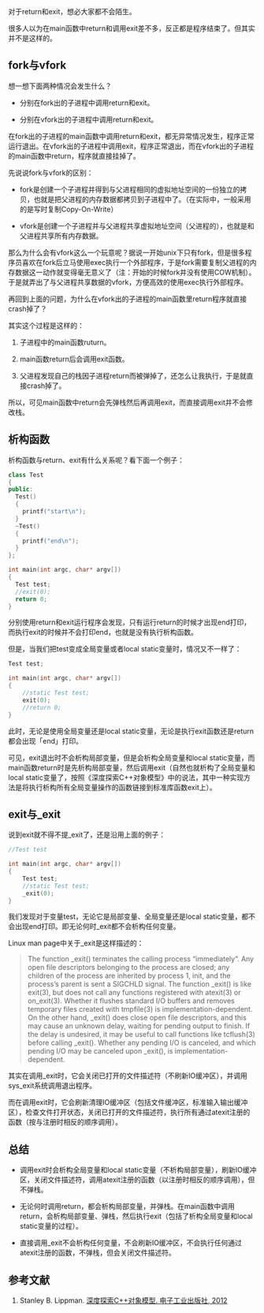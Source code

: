 对于return和exit，想必大家都不会陌生。

很多人以为在main函数中return和调用exit差不多，反正都是程序结束了。但其实并不是这样的。

## fork与vfork

想一想下面两种情况会发生什么？

- 分别在fork出的子进程中调用return和exit。

- 分别在vfork出的子进程中调用return和exit。

在fork出的子进程的main函数中调用return和exit，都无异常情况发生，程序正常运行退出。在vfork出的子进程中调用exit，程序正常退出，而在vfork出的子进程的main函数中return，程序就直接挂掉了。

先说说fork与vfork的区别：

- fork是创建一个子进程并得到与父进程相同的虚拟地址空间的一份独立的拷贝，也就是把父进程的内存数据都拷贝到子进程中了。（在实际中，一般采用的是写时复制Copy-On-Write）

- vfork是创建一个子进程并与父进程共享虚拟地址空间（父进程的），也就是和父进程共享所有内存数据。

那么为什么会有vfork这么一个玩意呢？据说一开始unix下只有fork，但是很多程序员喜欢在fork后立马使用exec执行一个外部程序，于是fork需要复制父进程的内存数据这一动作就变得毫无意义了（注：开始的时候fork并没有使用COW机制）。于是就弄出了与父进程共享数据的vfork，方便高效的使用exec执行外部程序。

再回到上面的问题，为什么在vfork出的子进程的main函数里return程序就直接crash掉了？

其实这个过程是这样的：

1. 子进程中的main函数ruturn。

2. main函数return后会调用exit函数。

3. 父进程发现自己的栈因子进程return而被弹掉了，还怎么让我执行，于是就直接crash掉了。

所以，可见main函数中return会先弹栈然后再调用exit，而直接调用exit并不会修改栈。

## 析构函数

析构函数与return、exit有什么关系呢？看下面一个例子：

```cpp
class Test
{
public:
  Test()
  {
    printf("start\n");
  }
  ~Test()
  {
    printf("end\n");
  }
};

int main(int argc, char* argv[])
{
  Test test;
  //exit(0);
  return 0;
}
```

分别使用return和exit运行程序会发现，只有运行return的时候才出现end打印，而执行exit的时候并不会打印end，也就是没有执行析构函数。

但是，当我们把test变成全局变量或者local static变量时，情况又不一样了：

```cpp
Test test;

int main(int argc, char* argv[])
{
    //static Test test;
    exit(0);
    //return 0;
}
```

此时，无论是使用全局变量还是local static变量，无论是执行exit函数还是return都会出现「end」打印。

可见，exit退出时不会析构局部变量，但是会析构全局变量和local static变量，而main函数return时是先析构局部变量，然后调用exit（自然也就析构了全局变量和local static变量了，按照《深度探索C++对象模型》中的说法，其中一种实现方法是将执行析构所有全局变量操作的函数链接到标准库函数exit上）。

## exit与_exit

说到exit就不得不提_exit了，还是沿用上面的例子：

```cpp
//Test test

int main(int argc, char* argv[])
{
    Test test;
    //static Test test;
    _exit(0);
}
```

我们发现对于变量test，无论它是局部变量、全局变量还是local static变量，都不会出现end打印。即无论何时_exit都不会析构任何变量。

Linux man page中关于_exit是这样描述的：

>The function _exit() terminates the calling process “immediately”. Any open file descriptors belonging to the process are closed; any children of the process are inherited by process 1, init, and the process’s parent is sent a SIGCHLD signal.
The function _exit() is like exit(3), but does not call any functions registered with atexit(3) or on_exit(3). Whether it flushes standard I/O buffers and removes temporary files created with tmpfile(3) is implementation-dependent. On the other hand, _exit() does close open file descriptors, and this may cause an unknown delay, waiting for pending output to finish. If the delay is undesired, it may be useful to call functions like tcflush(3) before calling _exit(). Whether any pending I/O is canceled, and which pending I/O may be canceled upon _exit(), is implementation-dependent.

其实在调用_exit时，它会关闭已打开的文件描述符（不刷新IO缓冲区），并调用sys_exit系统调用退出程序。

而在调用exit时，它会刷新清理IO缓冲区（包括文件缓冲区，标准输入输出缓冲区），检查文件打开状态，关闭已打开的文件描述符，执行所有通过atexit注册的函数（按与注册时相反的顺序调用）。

## 总结

- 调用exit时会析构全局变量和local static变量（不析构局部变量），刷新IO缓冲区，关闭文件描述符，调用atexit注册的函数（以注册时相反的顺序调用），但不弹栈。

- 无论何时调用return，都会析构局部变量，并弹栈。在main函数中调用return，会析构局部变量、弹栈，然后执行exit（包括了析构全局变量和local static变量的过程）。

- 直接调用_exit不会析构任何变量，不会刷新IO缓冲区，不会执行任何通过atexit注册的函数，不弹栈，但会关闭文件描述符。

## 参考文献
1. Stanley B. Lippman. [深度探索C++对象模型. 电子工业出版社, 2012](https://book.douban.com/subject/10427315/)
